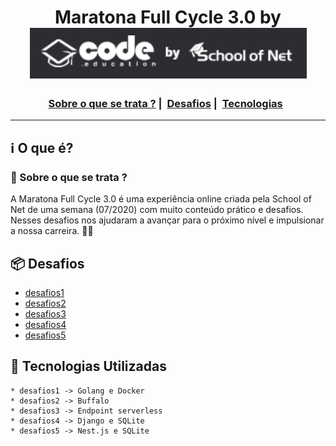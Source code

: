 <h1 align="center">
    Maratona Full Cycle 3.0 by <img src="./public/assets/img/curso.png">
</h1>

<h3 align="center">
  <a href="#information_source-sobre-o-que-se-trata">Sobre o que se trata ?</a>&nbsp;|&nbsp;
  <a href="#package-desafios">Desafios</a>&nbsp;|&nbsp;
  <a href="#rocket-tecnologias-utilizadas">Tecnologias</a>&nbsp;&nbsp;
</h3>

_________

## :information_source: O que é?
### 🤔 Sobre o que se trata ? 
A Maratona Full Cycle 3.0 é uma experiência online criada pela School of Net de uma semana (07/2020) com muito conteúdo prático e desafios. Nesses desafios nos ajudaram a avançar para o próximo nível e impulsionar a nossa carreira. 🤩🤩

## :package: Desafios

- [desafios1](https://github.com/trainningjava/Maratona-Full-Cycle-3.0/tree/master/desafio1)
- [desafios2](https://github.com/trainningjava/Maratona-Full-Cycle-3.0/tree/master/desafio2)
- [desafios3](https://github.com/trainningjava/Maratona-Full-Cycle-3.0/tree/master/desafio3)
- [desafios4](https://github.com/trainningjava/Maratona-Full-Cycle-3.0/tree/master/desafio4)
- [desafios5](https://github.com/trainningjava/Maratona-Full-Cycle-3.0/tree/master/desafio5)

## :rocket: Tecnologias Utilizadas 

```frond-end
* desafios1 -> Golang e Docker
* desafios2 -> Buffalo
* desafios3 -> Endpoint serverless
* desafios4 -> Django e SQLite
* desafios5 -> Nest.js e SQLite
```
